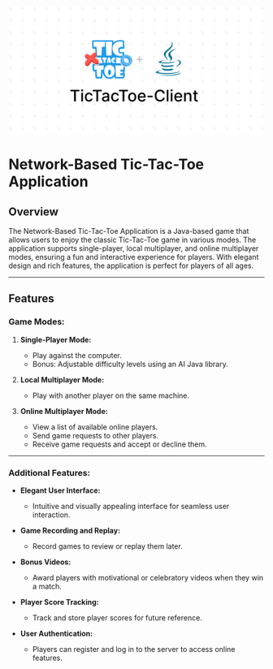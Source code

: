![Tic Tac Toe](src/media/images/project_image.png)
# Network-Based Tic-Tac-Toe Application

## Overview
The Network-Based Tic-Tac-Toe Application is a Java-based game that allows users to enjoy the classic Tic-Tac-Toe game in various modes. The application supports single-player, local multiplayer, and online multiplayer modes, ensuring a fun and interactive experience for players. With elegant design and rich features, the application is perfect for players of all ages.

---

## Features

### Game Modes:
1. **Single-Player Mode:**
   - Play against the computer.
   - Bonus: Adjustable difficulty levels using an AI Java library.

2. **Local Multiplayer Mode:**
   - Play with another player on the same machine.

3. **Online Multiplayer Mode:**
   - View a list of available online players.
   - Send game requests to other players.
   - Receive game requests and accept or decline them.

---

### Additional Features:
- **Elegant User Interface:**
  - Intuitive and visually appealing interface for seamless user interaction.

- **Game Recording and Replay:**
  - Record games to review or replay them later.

- **Bonus Videos:**
  - Award players with motivational or celebratory videos when they win a match.

- **Player Score Tracking:**
  - Track and store player scores for future reference.

- **User Authentication:**
  - Players can register and log in to the server to access online features.




